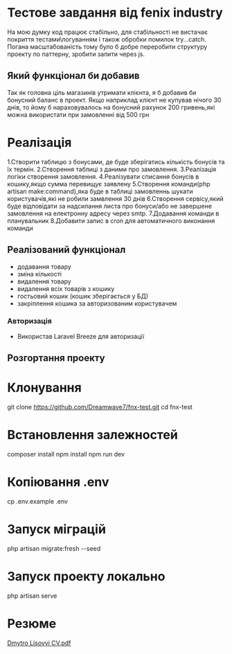 # Тестове завдання від fenix industry
На мою думку код працює стабільно, для стабільності не вистачає покриття тестами\логуванням і також обробки помилок try...catch. Погана масштабованість тому було б добре переробити структуру проекту по паттерну, зробити запити через js.

## Який функціонал би добавив
Так як головна ціль магазинів утримати клієнта, я б добавив би бонусний баланс в проект.
Якщо наприклад клієнт не купував нічого 30 днів, то йому б нараховувалось на бонусний рахунок 200 гривень,які можна використати при замовленні від 500 грн


# Реалізація 
1.Створити таблицю з бонусами, де буде зберігатись кількість бонусів та їх термін.
2.Створення таблиці з даними про замовлення.
3.Реалізація логіки створення замовлення.
4.Реалізувати списання бонусів в кошику,якщо сумма перевищує заявлену
5.Створення команди(php artisan make:command),яка буде в таблиці замовленнь шукати користувачів,які не робили замвлення 30 днів 
6.Створення сервісу,який буде відповідати за надсилання листа про бонуси/або не завершене замовлення на електронну адресу через smtp.
7.Додавання команди в планувальник
8.Добавити запис в cron для автоматичного виконання команди


## Реалізований функціонал
- додавання товару
- зміна кількості
- видалення товару
- видалення всіх товарів з кошику
- гостьовий кошик (кошик зберігається у БД)
- закріплення кошика за авторизованим користувачем


### Авторизація
- Використав Laravel Breeze для авторизації


##  Розгортання проекту

# Клонування 
git clone https://github.com/Dreamwave7/fnx-test.git
cd fnx-test

#  Встановлення залежностей 
composer install
npm install
npm run dev

#  Копіювання .env
cp .env.example .env


#  Запуск міграцій 
php artisan migrate:fresh --seed


#  Запуск проекту локально
php artisan serve 


# Резюме 
[Dmytro Lisovyi CV.pdf](https://github.com/user-attachments/files/20922237/Dmytro.Lisovyi.CV.pdf)


